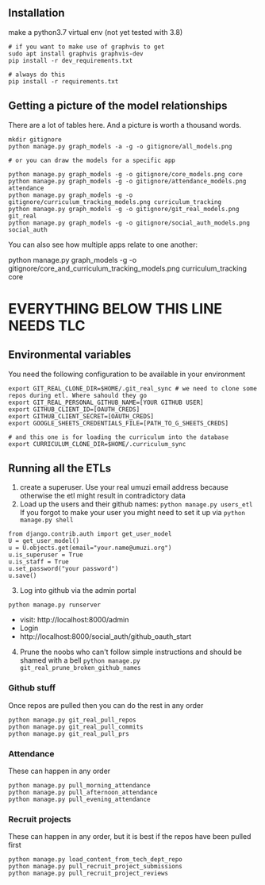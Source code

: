 ## Installation

make a python3.7 virtual env (not yet tested with 3.8)

```
# if you want to make use of graphvis to get
sudo apt install graphvis graphvis-dev
pip install -r dev_requirements.txt

# always do this
pip install -r requirements.txt
```

## Getting a picture of the model relationships

There are a lot of tables here. And a picture is worth a thousand words.

```
mkdir gitignore
python manage.py graph_models -a -g -o gitignore/all_models.png

# or you can draw the models for a specific app

python manage.py graph_models -g -o gitignore/core_models.png core
python manage.py graph_models -g -o gitignore/attendance_models.png attendance
python manage.py graph_models -g -o gitignore/curriculum_tracking_models.png curriculum_tracking
python manage.py graph_models -g -o gitignore/git_real_models.png git_real
python manage.py graph_models -g -o gitignore/social_auth_models.png social_auth
```

You can also see how multiple apps relate to one another:

python manage.py graph_models -g -o gitignore/core_and_curriculum_tracking_models.png curriculum_tracking core

# EVERYTHING BELOW THIS LINE NEEDS TLC

## Environmental variables

You need the following configuration to be available in your environment

```
export GIT_REAL_CLONE_DIR=$HOME/.git_real_sync # we need to clone some repos during etl. Where sahould they go
export GIT_REAL_PERSONAL_GITHUB_NAME=[YOUR GITHUB USER]
export GITHUB_CLIENT_ID=[OAUTH_CREDS]
export GITHUB_CLIENT_SECRET=[OAUTH_CREDS]
export GOOGLE_SHEETS_CREDENTIALS_FILE=[PATH_TO_G_SHEETS_CREDS]

# and this one is for loading the curriculum into the database
export CURRICULUM_CLONE_DIR=$HOME/.curriculum_sync
```

## Running all the ETLs

1. create a superuser. Use your real umuzi email address because otherwise the etl might result in contradictory data
2. Load up the users and their github names: `python manage.py users_etl`
   If you forgot to make your user you might need to set it up via `python manage.py shell`

```
from django.contrib.auth import get_user_model
U = get_user_model()
u = U.objects.get(email="your.name@umuzi.org")
u.is_superuser = True
u.is_staff = True
u.set_password("your password")
u.save()
```

3. Log into github via the admin portal

```
python manage.py runserver
```

- visit: http://localhost:8000/admin
- Login
- http://localhost:8000/social_auth/github_oauth_start

4. Prune the noobs who can't follow simple instructions and should be shamed with a bell `python manage.py git_real_prune_broken_github_names`

### Github stuff

Once repos are pulled then you can do the rest in any order

```
python manage.py git_real_pull_repos
python manage.py git_real_pull_commits
python manage.py git_real_pull_prs
```

### Attendance

These can happen in any order

```
python manage.py pull_morning_attendance
python manage.py pull_afternoon_attendance
python manage.py pull_evening_attendance
```

### Recruit projects

These can happen in any order, but it is best if the repos have been pulled first

```
python manage.py load_content_from_tech_dept_repo
python manage.py pull_recruit_project_submissions
python manage.py pull_recruit_project_reviews
```
